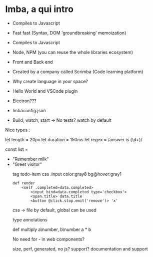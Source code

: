 # Imba, a qui intro

* Compiles to Javascript
* Fast fast (Syntax, DOM 'groundbreaking' memoization)

* Compiles to Javascript
* Node, NPM (you can reuse the whole libraries ecosystem)
* Front and Back end

* Created by a company called Scrimba (Code learning platform)
* Why create language in your space?

* Hello World and VSCode plugin
* Electron???
* Imbaconfig.json
* Build, watch, start -> No tests? watch by default

Nice types : 

let length = 20px
let duration = 150ms
let regex = /answer is (\d+)/

const list = <ul title="reminders">
	<li> "Remember milk"
	<li> "Greet visitor"

tag todo-item
	css .input color:gray8 bg@hover:gray1

    def render
        <self .completed=data.completed>
            <input bind=data.completed type='checkbox'>
            <span.title> data.title
            <button @click.stop.emit('remove')> 'x'

css -> file by default, global can be used

type annotations 

def multiply a\number, b\number
	a * b


No need for - in web components?

size, perf, generated, no js? support?
documentation and support